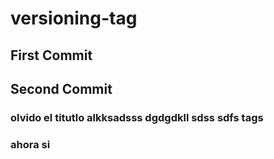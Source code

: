 # versioning-tag

## First Commit

## Second Commit
### olvido el titutlo alkksadsss dgdgdkll sdss sdfs tags
### ahora si

